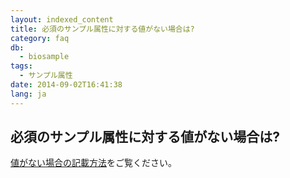 ```yaml
---
layout: indexed_content
title: 必須のサンプル属性に対する値がない場合は?
category: faq
db:
  - biosample
tags: 
  - サンプル属性
date: 2014-09-02T16:41:38
lang: ja
---
```


## 必須のサンプル属性に対する値がない場合は?

<a href="/biosample/submission.html#missing-value-reporting">値がない場合の記載方法</a>をご覧ください。